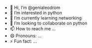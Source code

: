 - 👋 Hi, I’m @genialeodrom 
- 👀 I’m interested in python
- 🌱 I’m currently learning networking
- 💞️ I’m looking to collaborate on python
- 📫 How to reach me ...
- 😄 Pronouns: ...
- ⚡ Fun fact: ...

<!---
genialeodrom/genialeodrom is a ✨ special ✨ repository because its `README.md` (this file) appears on your GitHub profile.
You can click the Preview link to take a look at your changes.
--->
